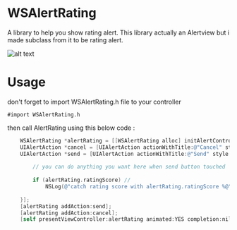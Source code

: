 # WSAlertRating

A library to help you show rating alert. This library actually an Alertview but i made subclass from it to be rating alert.

![alt text](https://i.imgur.com/O3u56H1.gif "WSAlertRating")

# Usage

don't forget to import WSAlertRating.h file to your controller
```
#import WSAlertRating.h
```
then call AlertRating using this below code :

```Objective-c
    WSAlertRating *alertRating = [[WSAlertRating alloc] initAlertControllerWithTitle:@"Title Alert Rate" message:@"this is message, you can write anything here."];
    UIAlertAction *cancel = [UIAlertAction actionWithTitle:@"Cancel" style:UIAlertActionStyleCancel handler:nil];
    UIAlertAction *send = [UIAlertAction actionWithTitle:@"Send" style:UIAlertActionStyleDefault handler:^(UIAlertAction *alert){
        
        // you can do anything you want here when send button touched
        
        if (alertRating.ratingScore) //
            NSLog(@"catch rating score with alertRating.ratingScore %@", alertRating.ratingScore);
        
    }];
    [alertRating addAction:send];
    [alertRating addAction:cancel];
    [self presentViewController:alertRating animated:YES completion:nil];
```
